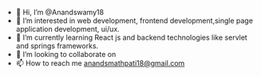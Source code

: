 - 👋 Hi, I’m @Anandswamy18
- 👀 I’m interested in web development, frontend development,single page application development, ui/ux.
- 🌱 I’m currently learning React js and backend technologies like servlet and springs frameworks.
- 💞️ I’m looking to collaborate on 
- 📫 How to reach me anandsmathpati18@gmail.com

<!---
Anandswamy18/Anandswamy18 is a ✨ special ✨ repository because its `README.md` (this file) appears on your GitHub profile.
You can click the Preview link to take a look at your changes.
--->
